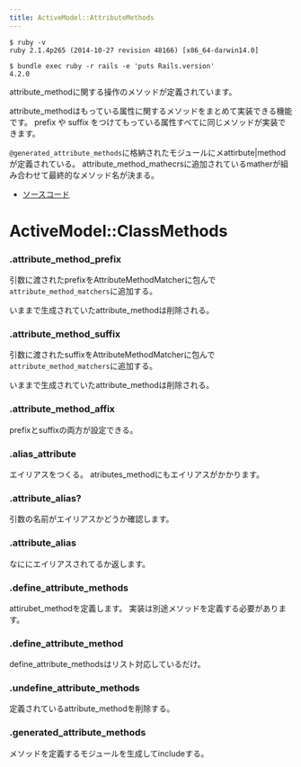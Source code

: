 ```yaml
---
title: ActiveModel::AttributeMethods
---
```


```
$ ruby -v
ruby 2.1.4p265 (2014-10-27 revision 48166) [x86_64-darwin14.0]
```

```
$ bundle exec ruby -r rails -e 'puts Rails.version'
4.2.0
```

attribute_methodに関する操作のメソッドが定義されています。

attribute_methodはもっている属性に関するメソッドをまとめて実装できる機能です。
prefix や suffix をつけてもっている属性すべてに同じメソッドが実装できます。

`@generated_attribute_methods`に格納されたモジュールにメattirbute|methodが定義されている。
attribute_method_mathecrsに追加されているmatherが組み合わせて最終的なメソッド名が決まる。

* [ソースコード](https://github.com/rails/rails/blob/v4.2.0/activemodel/lib/active_model/attribute_methods.rb)

# ActiveModel::ClassMethods

### .attribute_method_prefix

引数に渡されたprefixをAttributeMethodMatcherに包んで`attribute_method_matchers`に追加する。

いままで生成されていたattribute_methodは削除される。

### .attribute_method_suffix

引数に渡されたsuffixをAttributeMethodMatcherに包んで`attribute_method_matchers`に追加する。

いままで生成されていたattribute_methodは削除される。

### .attribute_method_affix

prefixとsuffixの両方が設定できる。

### .alias_attribute

エイリアスをつくる。
atributes_methodにもエイリアスがかかります。

### .attribute_alias?

引数の名前がエイリアスかどうか確認します。

### .attribute_alias

なににエイリアスされてるか返します。

### .define_attribute_methods

attirubet_methodを定義します。
実装は別途メソッドを定義する必要があります。

### .define_attribute_method

define_attribute_methodsはリスト対応しているだけ。

### .undefine_attribute_methods

定義されているattribute_methodを削除する。

### .generated_attribute_methods

メソッドを定義するモジュールを生成してincludeする。
